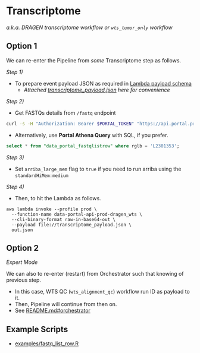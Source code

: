# Transcriptome

_a.k.a. DRAGEN transcriptome workflow or `wts_tumor_only` workflow_

## Option 1

We can re-enter the Pipeline from _some_ Transcriptome step as follows.

_Step 1)_
- To prepare event payload JSON as required in [Lambda payload schema](https://github.com/umccr/data-portal-apis/blob/dev/data_processors/pipeline/lambdas/dragen_wts.py#L78-L97)
  - _Attached [transcriptome_payload.json](transcriptome_payload.json) here for convenience_

_Step 2)_
- Get FASTQs details from `/fastq` endpoint
```bash
curl -s -H "Authorization: Bearer $PORTAL_TOKEN" "https://api.portal.prod.umccr.org/fastq?rglb=L2301353" | jq
```

- Alternatively, use **Portal Athena Query** with SQL, if you prefer.
```sql
select * from "data_portal_fastqlistrow" where rglb = 'L2301353';
```

_Step 3)_
- Set `arriba_large_mem` flag to `true` if you need to run arriba using the `standardHiMem:medium` 

_Step 4)_
- Then, to hit the Lambda as follows.

```
aws lambda invoke --profile prod \
  --function-name data-portal-api-prod-dragen_wts \
  --cli-binary-format raw-in-base64-out \
  --payload file://transcriptome_payload.json \
  out.json
```


## Option 2

_Expert Mode_

We can also to re-enter (restart) from Orchestrator such that knowing of previous step.
- In this case, WTS QC (`wts_alignment_qc`) workflow run ID as payload to it.
- Then, Pipeline will continue from then on.
- See [README.md#orchestrator](README.md#orchestrator)


## Example Scripts

- [examples/fastq_list_row.R](../../examples/fastq_list_row.R)
